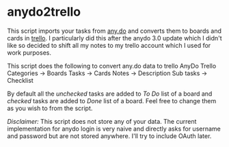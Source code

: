 # anydo2trello
This script imports your tasks from [any.do](https://www.any.do) and converts them to boards and cards in [trello](https://www.trello.com). I particularly did this after the anydo 3.0 update which I didn't like so decided to shift all my notes to my trello account which I used for work purposes.

This script does the following to convert any.do data to trello
AnyDo           Trello
Categories  ->  Boards
Tasks       ->  Cards
Notes       ->  Description
Sub tasks   ->  Checklist

By default all the *unchecked* tasks are added to *To Do* list of a board and *checked* tasks are added to *Done* list of a board. Feel free to change them as you wish to from the script.

*Disclaimer:*
This script does not store any of your data. The current implementation for anydo login is very naive and directly asks for username and password but are not stored anywhere. I'll try to include OAuth later.
